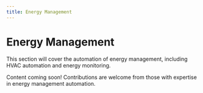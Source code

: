 ```yaml
---
title: Energy Management
---
```


# Energy Management

This section will cover the automation of energy management, including HVAC automation and energy monitoring.

Content coming soon! Contributions are welcome from those with expertise in energy management automation.
